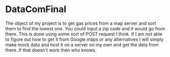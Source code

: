 # DataComFinal

The object of my project is to get gas prices from a map server and sort them to find the lowest one. You could input a zip code and it would go from there. This is done using some sort of POST request I think. If I am not able to figure out how to get it from Google maps or any alternatives I will simply make mock data and host it on a server on my own and get the data from there. If that doesn't work then who knows.

